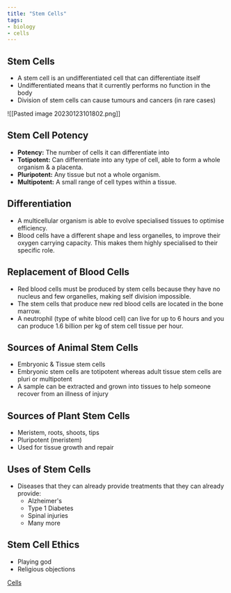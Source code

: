 ```yaml
---
title: "Stem Cells"
tags:
- biology
- cells
---
```


## Stem Cells

- A stem cell is an undifferentiated cell that can differentiate itself
- Undifferentiated means that it currently performs no function in the body
- Division of stem cells can cause tumours and cancers (in rare cases)

![[Pasted image 20230123101802.png]]

## Stem Cell Potency

- **Potency:** The number of cells it can differentiate into
- **Totipotent:** Can differentiate into any type of cell, able to form a whole organism & a placenta.
- **Pluripotent:** Any tissue but not a whole organism.
- **Multipotent:** A small range of cell types within a tissue.

## Differentiation

- A multicellular organism is able to evolve specialised tissues to optimise efficiency.
- Blood cells have a different shape and less organelles, to improve their oxygen carrying capacity. This makes them highly specialised to their specific role.

## Replacement of Blood Cells

- Red blood cells must be produced by stem cells because they have no nucleus and few organelles, making self division impossible.
- The stem cells that produce new red blood cells are located in the bone marrow.
- A neutrophil (type of white blood cell) can live for up to 6 hours and you can produce 1.6 billion per kg of stem cell tissue per hour.

## Sources of Animal Stem Cells

- Embryonic & Tissue stem cells
- Embryonic stem cells are totipotent whereas adult tissue stem cells are pluri or multipotent
- A sample can be extracted and grown into tissues to help someone recover from an illness of injury

## Sources of Plant Stem Cells

- Meristem, roots, shoots, tips
- Pluripotent (meristem)
- Used for tissue growth and repair

## Uses of Stem Cells

- Diseases that they can already provide treatments that they can already provide:
	- Alzheimer's
	- Type 1 Diabetes
	- Spinal injuries
	- Many more

## Stem Cell Ethics

- Playing god
- Religious objections


[Cells](sixth/Biology/Cells/Cells)